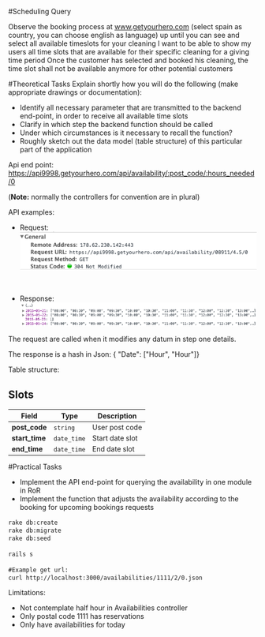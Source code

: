 #Scheduling Query

Observe the booking process at www.getyourhero.com (select spain as country, you can choose english as language) up until you can see and select all available timeslots for your cleaning
I want to be able to show my users all time slots that are available for their specific cleaning for a giving time period
Once the customer has selected and booked his cleaning, the time slot shall not be available anymore for other potential customers

#Theoretical Tasks
Explain shortly how you will do the following (make appropriate drawings or documentation):
- Identify all necessary parameter that are transmitted to the backend end-point, in order to receive all available time slots
- Clarify in which step the backend function should be called
- Under which circumstances is it necessary to recall the function?
- Roughly sketch out the data model (table structure) of this particular part of the application


Api end point:
https://api9998.getyourhero.com/api/availability/:post_code/:hours_needed/0

(__Note:__ normally the controllers for convention are in plural)

API examples:

- Request:
![Request](https://raw.githubusercontent.com/ryanfox1985/technical_test_rails/master/request.png "Request")
<br />

- Response:
![Response](https://raw.githubusercontent.com/ryanfox1985/technical_test_rails/master/response.png "Response")

The request are called when it modifies any datum in step one details.

The response is a hash in Json:
{ "Date": ["Hour", "Hour"]}

Table structure:
## Slots ##

Field | Type | Description
--- | --- | ---
**post_code** | `string` | User post code
**start_time** | `date_time` | Start date slot
**end_time** | `date_time` | End date slot


#Practical Tasks
- Implement the API end-point for querying the availability in one module in RoR
- Implement the function that adjusts the availability according to the booking for upcoming bookings requests

```
rake db:create
rake db:migrate
rake db:seed

rails s

#Example get url:
curl http://localhost:3000/availabilities/1111/2/0.json
```

Limitations:
- Not contemplate half hour in Availabilities controller
- Only postal code 1111 has reservations
- Only have availabilities for today
